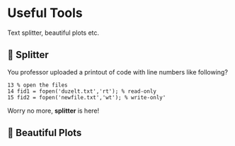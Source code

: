 # Useful Tools
Text splitter, beautiful plots etc.
## :hocho: Splitter
You professor uploaded a printout of code with line numbers like following?

```
13 % open the files
14 fid1 = fopen('duzelt.txt','rt'); % read-only
15 fid2 = fopen('newfile.txt','wt'); % write-only'
```

Worry no more, **splitter** is here!

## :nail_care: Beautiful Plots
